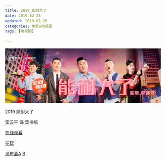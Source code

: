 ```yaml
---
title: 2019_能耐大了
date: 2019-02-25
updated: 2019-02-25
categories: 电影&电视剧
tags: [电视剧]

---
```


![](https://raw.githubusercontent.com/rhenginium/image/main/20210324225021.png)

2019 能耐大了

栾云平 饰 栾书培

[在线观看](https://www.iqiyi.com/a_19rrhtqpex.html) 

[花絮](https://www.bilibili.com/video/BV1Mb411b7oG?p=1) 

[发布会A](https://v.youku.com/v_show/id_XMzY1ODI3ODMyNA==.html?) [B](https://v.youku.com/v_show/id_XMzY1ODMyMDU3Mg==.html?)

